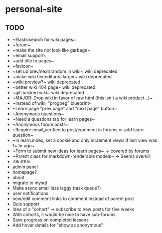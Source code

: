 # personal-site

## TODO
- ~Elasticsearch for wiki pages~
- ~forum~
- ~make the site not look like garbage~
- ~email support~
- ~add title to pages~
- ~favicon~
- ~set up prev/next/random in wiki~ wiki deprecated
- ~make wiki texteditarea larger~ wiki deprecated
- ~wiki preview?~ wiki deprecated
- ~better wiki 404 page~ wiki deprecated
- ~git-backed wiki~ wiki deprecated
- ~MAJOR: Drop wiki in favor of raw html (this isn't a wiki product...)~
- ~Instead of wiki, "progbeg" blueprint~
- ~Learn page "prev page" and "next page" button~
- ~Anonymous questions~
- ~Need a questions tab for learn pages~
- ~Anonymous forum posts~
- ~Require email_verified to post/comment in forums or add learn question~
- ~In learn.index, set a cookie and only increment views if last view was 1+ hr ago~
- ~Form to submit new ideas for learn pages~ -> covered by forums
- ~Parent class for markdown-renderable models~ -> Seems overkill
- i18n/l10n
- admin panel
- homepage?
- about
- migrate to mysql
- Make async email less laggy (task queue?)
- user notifications
- new/edit comment links to comment instead of parent post
- Quiz support
- Idea of a "cohort" -> subscribe to new posts for five weeks
- With cohorts, it would be nice to have sub-forums
- Save progress on completed lessons
- Add hover details for "show as anonymous"
